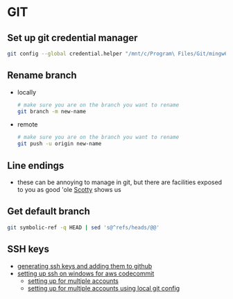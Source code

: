 # GIT

## Set up git credential manager
```bash
git config --global credential.helper "/mnt/c/Program\ Files/Git/mingw64/libexec/git-core/git-credential-manager.exe"
```

## Rename branch
- locally
    ```bash
    # make sure you are on the branch you want to rename
    git branch -m new-name
    ```
- remote
    ```bash
    # make sure you are on the branch you want to rename
    git push -u origin new-name
    ```

## Line endings
- these can be annoying to manage in git, but there are facilities exposed to you as good 'ole [Scotty](https://www.hanselman.com/blog/carriage-returns-and-line-feeds-will-ultimately-bite-you-some-git-tips) shows us

## Get default branch
```bash
git symbolic-ref -q HEAD | sed 's@^refs/heads/@@'
```

## SSH keys
- [generating ssh keys and adding them to github](https://docs.github.com/en/github/authenticating-to-github/generating-a-new-ssh-key-and-adding-it-to-the-ssh-agent)
- [setting up ssh on windows for aws codecommit](https://docs.aws.amazon.com/codecommit/latest/userguide/setting-up-ssh-windows.html)
  - [setting up for multiple accounts](https://gist.github.com/justinpawela/3a7056cd592d688425e59de2ef6f1da0)
  - [setting up for multiple accounts using local git config](https://hands-on.cloud/how-to-manage-multiple-codecommit-repositories-from-the-single-machine/)
